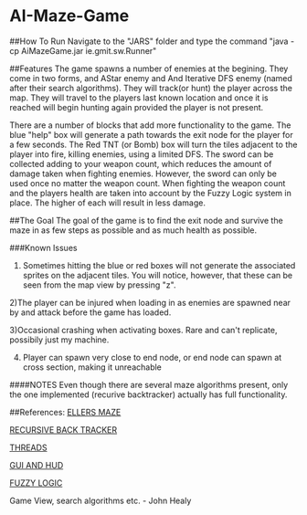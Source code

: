 # AI-Maze-Game

##How To Run
Navigate to the "JARS" folder and type the command "java -cp AiMazeGame.jar ie.gmit.sw.Runner"

##Features
The game spawns a number of enemies at the begining. They come in two forms, and AStar enemy and And Iterative DFS enemy
(named after their search algorithms). They will track(or hunt) the player across the map. They will travel to the players last known 
location and once it is reached will begin hunting again provided the player is not present.

There are a number of blocks that add more functionality to the game. The blue "help" box will generate a path towards the exit node
for the player for a few seconds.
The Red TNT (or Bomb) box will turn the tiles adjacent to the player into fire, killing enemies, using a limited DFS.
The sword can be collected adding to your weapon count, which reduces the amount of damage taken when fighting enemies. However, 
the sword can only be used once no matter the weapon count.
When fighting the weapon count and the players health are taken into account by the Fuzzy Logic system in place. The higher of each will 
result in less damage.

##The Goal
The goal of the game is to find the exit node and survive the maze in as few steps as possible and as much health as possible.

###Known Issues
1) Sometimes hitting the blue or red boxes will not generate the associated sprites on the adjacent tiles. You will notice, however, that these can be seen from the map view by pressing "z".

2)The player can be injured when loading in as enemies are spawned near by and attack before the game has loaded.

3)Occasional crashing when activating boxes. Rare and can't replicate, possibily just my machine. 

4) Player can spawn very close to end node, or end node can spawn at cross section, making it unreachable

####NOTES
Even though there are several maze algorithms present, only the one implemented (recurive backtracker) actually has full functionality.

##References:
[ELLERS MAZE](http://www.neocomputer.org/projects/eller.html)

[RECURSIVE BACK TRACKER](http://weblog.jamisbuck.org/2010/12/27/maze-generation-recursive-backtracking)

[THREADS](http://www.tutorialspoint.com/java/java_multithreading.htm)

[GUI AND HUD](https://github.com/DiarmuidByrne/AI-Assignment-Heuristic-Maze-Game)

[FUZZY LOGIC](http://www.tutorialspoint.com/java/java_multithreading.htm)

Game View, search algorithms etc. - John Healy
